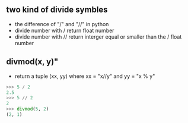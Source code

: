 

## two kind of divide symbles
- the difference of "/" and "//" in python 
- divide number with / return float number
- divide number with // return interger equal or smaller than the / float number

## divmod(x, y)"
- return a tuple (xx, yy) where xx = "x//y" and yy = "x % y"

```python
>>> 5 / 2
2.5
>>> 5 // 2
2
>>> divmod(5, 2)
(2, 1)
```
